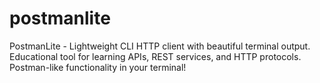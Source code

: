 # postmanlite
PostmanLite - Lightweight CLI HTTP client with beautiful terminal output. Educational tool for learning APIs, REST services, and HTTP protocols. Postman-like functionality in your terminal!
